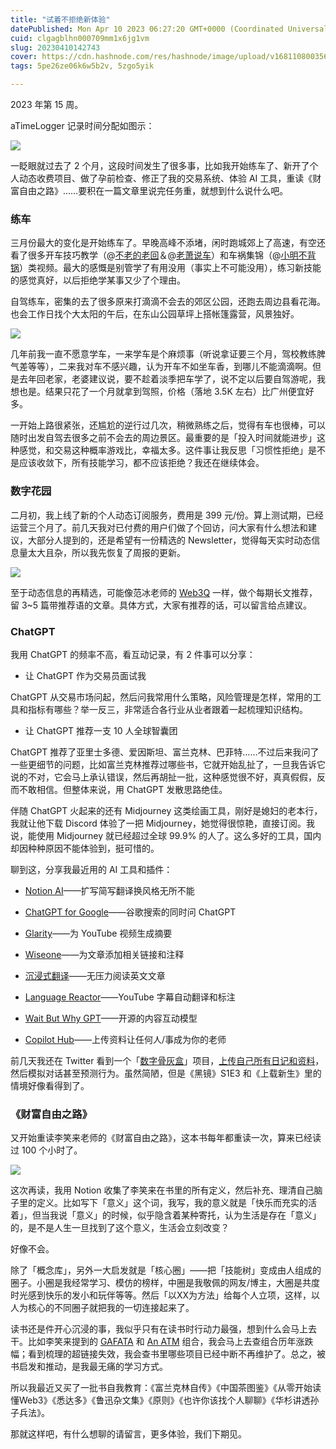 ```yaml
---
title: "试着不拒绝新体验"
datePublished: Mon Apr 10 2023 06:27:20 GMT+0000 (Coordinated Universal Time)
cuid: clgagblhn000709mm1x6jg1vm
slug: 20230410142743
cover: https://cdn.hashnode.com/res/hashnode/image/upload/v1681108003560/48c861b2-5ff3-43fe-89fc-37009a2208db.jpeg
tags: 5pe26ze06k6w5b2v, 5zgo5yik

---
```


2023 年第 15 周。

aTimeLogger 记录时间分配如图示：

![](url)

一眨眼就过去了 2 个月，这段时间发生了很多事，比如我开始练车了、新开了个人动态收费项目、做了孕前检查、修正了我的交易系统、体验 AI 工具，重读《财富自由之路》……要积在一篇文章里说完任务重，就想到什么说什么吧。

### 练车

三月份最大的变化是开始练车了。早晚高峰不添堵，闲时跑城郊上了高速，有空还看了很多开车技巧教学（@[不老的老回](https://space.bilibili.com/52103692)＆@[老萧说车](https://space.bilibili.com/698396117)）和车祸集锦（@[小明不背锅](https://space.bilibili.com/31814567)）类视频。最大的感慨是别管学了有用没用（事实上不可能没用），练习新技能的感觉真好，以后拒绝学某事又少了个理由。

自驾练车，密集的去了很多原来打滴滴不会去的郊区公园，还跑去周边县看花海。也会工作日找个大太阳的午后，在东山公园草坪上搭帐篷露营，风景独好。

![](url)

几年前我一直不愿意学车，一来学车是个麻烦事（听说拿证要三个月，驾校教练脾气差等等），二来我对车不感兴趣，认为开车不如坐车香，到哪儿不能滴滴啊。但是去年回老家，老婆建议说，要不趁着淡季把车学了，说不定以后要自驾游呢，我想也是。结果只花了一个月就拿到驾照，价格（落地 3.5K 左右）比广州便宜好多。

一开始上路很紧张，还尴尬的逆行过几次，稍微熟练之后，觉得有车也很棒，可以随时出发自驾去很多之前不会去的周边景区。最重要的是「投入时间就能进步」这种感觉，和交易这种概率游戏比，幸福太多。这件事让我反思「习惯性拒绝」是不是应该收敛下，所有技能学习，都不应该拒绝？我还在继续体会。

### 数字花园

二月初，我上线了新的个人动态订阅服务，费用是 399 元/份。算上测试期，已经运营三个月了。前几天我对已付费的用户们做了个回访，问大家有什么想法和建议，大部分人提到的，还是希望有一份精选的 Newsletter，觉得每天实时动态信息量太大且杂，所以我先恢复了周报的更新。

![](url)

至于动态信息的再精选，可能像范冰老师的 [Web3Q](http://web3q.net/) 一样，做个每期长文推荐，留 3~5 篇带推荐语的文章。具体方式，大家有推荐的话，可以留言给点建议。

### ChatGPT

我用 ChatGPT 的频率不高，看互动记录，有 2 件事可以分享：

* 让 ChatGPT 作为交易员面试我
    

ChatGPT 从交易市场问起，然后问我常用什么策略，风险管理是怎样，常用的工具和指标有哪些？举一反三，非常适合各行业从业者跟着一起梳理知识结构。

* 让 ChatGPT 推荐一支 10 人全球智囊团
    

ChatGPT 推荐了亚里士多德、爱因斯坦、富兰克林、巴菲特……不过后来我问了一些更细节的问题，比如富兰克林推荐过哪些书，它就开始乱扯了，一旦我告诉它说的不对，它会马上承认错误，然后再胡扯一批，这种感觉很不好，真真假假，反而不敢相信。但整体来说，用 ChatGPT 发散思路绝佳。

伴随 ChatGPT 火起来的还有 Midjourney 这类绘画工具，刚好是媳妇的老本行，我就让他下载 Discord 体验了一把 Midjourney，她觉得很惊艳，直接订阅。我说，能使用 Midjourney 就已经超过全球 99.9% 的人了。这么多好的工具，国内却因种种原因不能体验到，挺可惜的。

聊到这，分享我最近用的 AI 工具和插件：

* [Notion AI](https://www.notion.so/product/ai)——扩写简写翻译换风格无所不能
    
* [ChatGPT for Google](https://chrome.google.com/webstore/detail/chatgpt-for-google/jgjaeacdkonaoafenlfkkkmbaopkbilf)——谷歌搜索的同时问 ChatGPT
    
* [Glarity](https://chrome.google.com/webstore/detail/glarity-summary-for-googl/cmnlolelipjlhfkhpohphpedmkfbobjc)——为 YouTube 视频生成摘要
    
* [Wiseone](https://wiseone.io/)——为文章添加相关链接和注释
    
* [沉浸式翻译](https://chrome.google.com/webstore/detail/immersive-translate/bpoadfkcbjbfhfodiogcnhhhpibjhbnh?hl=zh-CN)——无压力阅读英文文章
    
* [Language Reactor](https://www.languagereactor.com/)——YouTube 字幕自动翻译和标注
    
* [Wait But Why GPT](https://github.com/mckaywrigley/wait-but-why-gpt)——开源的内容互动模型
    
* [Copilot Hub](https://app.copilothub.co/home)——上传资料让任何人/事成为你的老师
    

前几天我还在 Twitter 看到一个「[数字骨灰盒](https://twitter.com/ljsabc/status/1639565165090971648)」项目，[上传自己所有日记和资料](https://www.bilibili.com/video/BV1Mg4y1g71v/)，然后模拟对话甚至预测行为。虽然简陋，但是《黑镜》S1E3 和《上载新生》里的情境好像看得到了。

### 《财富自由之路》

又开始重读李笑来老师的《财富自由之路》，这本书每年都重读一次，算来已经读过 100 个小时了。

![](url)

这次再读，我用 Notion 收集了李笑来在书里的所有定义，然后补充、理清自己脑子里的定义。比如写下「意义」这个词，我写，我的意义就是「快乐而充实的活着」，但当我说「意义」的时候，似乎隐含着某种寄托，认为生活是存在「意义」的，是不是人生一旦找到了这个意义，生活会立刻改变？

好像不会。

除了「概念库」，另外一大启发就是「核心圈」——把「技能树」变成由人组成的圈子。小圈是我经常学习、模仿的榜样，中圈是我敬佩的网友/博主，大圈是共度时光感到快乐的发小和玩伴等等。然后「以XX为方法」给每个人立项，这样，以人为核心的不同圈子就把我的一切连接起来了。

读书还是件开心沉浸的事，我似乎只有在读书时行动力最强，想到什么会马上去干。比如李笑来提到的 [GAFATA](http://www.gafata.com/) 和 [An ATM](https://weibo.com/1576218000/My6XxiGLh) 组合，我会马上去查组合历年涨跌幅；看到梳理的超链接失效，我会查书里哪些项目已经中断不再维护了。总之，被书启发和推动，是我最无痛的学习方式。

所以我最近又买了一批书自我教育：《富兰克林自传》《中国茶图鉴》《从零开始读懂Web3》《悉达多》《鲁迅杂文集》《原则》《也许你该找个人聊聊》《华杉讲透孙子兵法》。

那就这样吧，有什么想聊的请留言，更多体验，我们下期见。